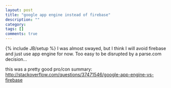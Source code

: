 ```yaml
---
layout: post
title: "google app engine instead of firebase"
description: ""
category: 
tags: []
comments: true
---
```

{% include JB/setup %}
I was almost swayed, but I think I will avoid firebase and just use app engine for now.  Too easy to be disrupted by a parse.com decision...
  
this was a pretty good pro/con summary:  
<http://stackoverflow.com/questions/37471546/google-app-engine-vs-firebase>
